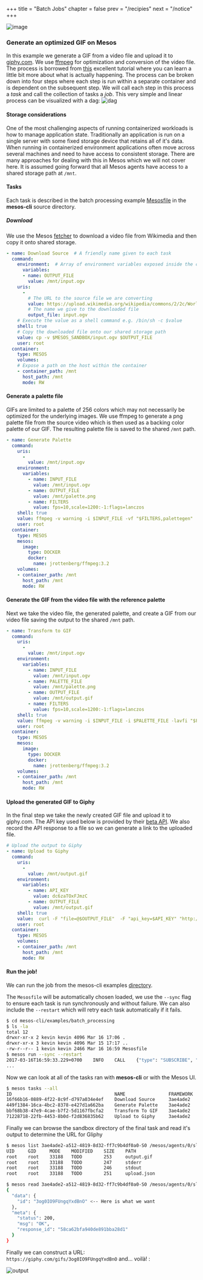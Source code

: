 +++
title = "Batch Jobs"
chapter = false
prev = "/recipies"
next = "/notice"
+++

![image](http://i.giphy.com/3og0IO9FUngqYxdBnO.gif)

### Generate an optimized GIF on Mesos

In this example we generate a GIF from a video file and upload it to [giphy.com](https://giphy.com). We use [ffmpeg](http://ffmpeg.org/)
for optimization and conversion of the video file. The process is borrowed from [this](http://blog.pkh.me/p/21-high-quality-gif-with-ffmpeg.html) 
excellent tutorial where you can learn a little bit more about what is actually happening. The process can be broken down into four steps where each step is run within a separate container and is dependent on the subsequent step. We will call each step in this process a *task* and call the 
collection of tasks a *job*. This very simple and linear process can be visualized with a dag: 
![dag](/mesos-cli/img/linear.svg)

#### Storage considerations

One of the most challenging aspects of running containerized workloads is how to manage application state. Traditionally an application is run on a single server with some fixed storage device that retains all of it's data. When running in containerized environment applications often move across several machines and need to have access to consistent storage. There are many approaches for dealing with this in Mesos which we will not cover here. It is assumed going forward that all Mesos agents have access to a shared storage path at `/mnt`.


#### Tasks

Each task is described in the batch processing example [Mesosfile](https://raw.githubusercontent.com/vektorlab/mesos-cli/master/examples/batch_processing/Mesosfile) in the **mesos-cli** source directory. 

##### Download
We use the Mesos [fetcher](http://mesos.apache.org/documentation/latest/fetcher/) to download a video file from Wikimedia and then copy it onto shared storage.

``` yaml
- name: Download Source  # A friendly name given to each task
  command:
    environment:  # Array of environment variables exposed inside the container.
      variables:
      - name: OUTPUT_FILE
        value: /mnt/input.ogv
    uris:
      -
        # The URL to the source file we are converting
        value: https://upload.wikimedia.org/wikipedia/commons/2/2c/WorldSunshine.ogv
        # The name we give to the downloaded file
        output_file: input.ogv
    # Execute the value as a shell command e.g. /bin/sh -c $value
    shell: true
    # Copy the downloaded file onto our shared storage path
    value: cp -v $MESOS_SANDBOX/input.ogv $OUTPUT_FILE
    user: root
  container:
    type: MESOS
    volumes:
    # Expose a path on the host within the container
    - container_path: /mnt
      host_path: /mnt
      mode: RW
```

#### Generate a palette file

GIFs are limited to a palette of 256 colors which may not necessarily be optimized for the underlying images.
We use ffmpeg to generate a png palette file from the source video which is then used as a backing color palette 
of our GIF. The resulting palette file is saved to the shared `/mnt` path.

```yaml
- name: Generate Palette
  command:
    uris:
      -
        value: /mnt/input.ogv
    environment:
      variables:
        - name: INPUT_FILE
          value: /mnt/input.ogv
        - name: OUTPUT_FILE
          value: /mnt/palette.png
        - name: FILTERS
          value: fps=10,scale=1200:-1:flags=lanczos
    shell: true
    value: ffmpeg -v warning -i $INPUT_FILE -vf "$FILTERS,palettegen"  -y $OUTPUT_FILE
    user: root
  container:
    type: MESOS
    mesos:
      image:
        type: DOCKER
        docker:
          name: jrottenberg/ffmpeg:3.2
    volumes:
    - container_path: /mnt
      host_path: /mnt
      mode: RW
```

#### Generate the GIF from the video file with the reference palette

Next we take the video file, the generated palette, and create a GIF from our video file saving the output to the shared `/mnt` path.

``` yaml
- name: Transform to GIF
  command:
    uris:
      -
        value: /mnt/input.ogv
    environment:
      variables:
        - name: INPUT_FILE
          value: /mnt/input.ogv
        - name: PALETTE_FILE
          value: /mnt/palette.png
        - name: OUTPUT_FILE
          value: /mnt/output.gif
        - name: FILTERS
          value: fps=10,scale=1200:-1:flags=lanczos
    shell: true
    value: ffmpeg -v warning -i $INPUT_FILE -i $PALETTE_FILE -lavfi "$FILTERS [x]; [x][1:v] paletteuse" -y $OUTPUT_FILE
    user: root
  container:
    type: MESOS
    mesos:
      image:
        type: DOCKER
        docker:
          name: jrottenberg/ffmpeg:3.2
    volumes:
    - container_path: /mnt
      host_path: /mnt
      mode: RW
```

#### Upload the generated GIF to Giphy

In the final step we take the newly created GIF file and upload it to giphy.com. The API key used below is provided by their [beta API](https://github.com/Giphy/GiphyAPI). We also record the API response to a file so we can generate a link to the uploaded file.

``` yaml
# Upload the output to Giphy
- name: Upload to Giphy
  command:
    uris:
      -
        value: /mnt/output.gif
    environment:
      variables:
        - name: API_KEY
          value: dc6zaTOxFJmzC
        - name: OUTPUT_FILE
          value: /mnt/output.gif
    shell: true
    value:  curl -F "file=@$OUTPUT_FILE"  -F "api_key=$API_KEY" "http://upload.giphy.com/v1/gifs" > upload.json
    user: root
  container:
    type: MESOS
    volumes:
    - container_path: /mnt
      host_path: /mnt
      mode: RW

```

#### Run the job!

We can run the job from the mesos-cli examples [directory](https://github.com/vektorlab/mesos-cli/tree/master/examples/batch_processing).

The `Mesosfile` will be automatically chosen loaded, we use the `--sync` flag to ensure each task is run synchronously and without failure. 
We can also include the `--restart` which will retry each task automatically if it fails.

``` bash
$ cd mesos-cli/examples/batch_processing
$ ls -la
total 12
drwxr-xr-x 2 kevin kevin 4096 Mar 16 17:06 .
drwxr-xr-x 3 kevin kevin 4096 Mar 15 17:17 ..
-rw-r--r-- 1 kevin kevin 2466 Mar 16 16:59 Mesosfile
$ mesos run --sync --restart
2017-03-16T16:59:33.229+0700	INFO	CALL	{"type": "SUBSCRIBE", "framework": "&FrameworkInfo{User:root,Name:mesos-cli,ID:&FrameworkID{Value:,},FailoverTimeout:nil,Checkpoint:nil,Role:nil,Hostname:nil,Principal:nil,WebuiUrl:nil,Capabilities:[],Labels:nil,}"}
...
```

Now we can look at all of the tasks ran with **mesos-cli** or with the Mesos UI.
``` bash
$ mesos tasks --all
ID                                  	NAME            	FRAMEWORK	STATE        	CPU	MEM	GPU	DISK
16f66b16-0889-4f22-8c9f-d797a034e4ef	Download Source 	3ae4ade2 	TASK_FINISHED	0.1	64 	0  	64  
449f1384-16ca-4bc2-8378-e427d1a662ba	Generate Palette	3ae4ade2 	TASK_FINISHED	0.1	64 	0  	64  
bbf68b38-47e9-4cae-b7f2-5d1167fbcfa2	Transform To GIF	3ae4ade2 	TASK_FINISHED	0.1	64 	0  	64  
71228718-22fb-4453-8b0d-f2d836835b62	Upload to Giphy 	3ae4ade2 	TASK_FINISHED	0.1	64 	0  	64
```

Finally we can browse the sandbox directory of the final task and read it's output to determine the URL for Gliphy

``` bash
$ mesos list 3ae4ade2-a512-4819-8d32-ff7c9b4df0a0-S0 /mesos/agents/0/slaves/3ae4ade2-a512-4819-8d32-ff7c9b4df0a0-S0/frameworks/3ae4ade2-a512-4819-8d32-ff7c9b4df0a0-0000/executors/71228718-22fb-4453-8b0d-f2d836835b62/runs/ba88d0e7-27b1-43ba-b4d3-71a5ef707822
UID 	GID 	MODE 	MODIFIED	SIZE	PATH       
root	root	33188	TODO    	253 	output.gif 
root	root	33188	TODO    	247 	stderr     
root	root	33188	TODO    	246 	stdout     
root	root	33188	TODO    	251 	upload.json

$ mesos read 3ae4ade2-a512-4819-8d32-ff7c9b4df0a0-S0 /mesos/agents/0/slaves/3ae4ade2-a512-4819-8d32-ff7c9b4df0a0-S0/frameworks/3ae4ade2-a512-4819-8d32-ff7c9b4df0a0-0000/executors/71228718-22fb-4453-8b0d-f2d836835b62/runs/ba88d0e7-27b1-43ba-b4d3-71a5ef707822/upload.json |jq .
{
  "data": {
    "id": "3og0IO9FUngqYxdBnO" <-- Here is what we want
  },
  "meta": {
    "status": 200,
    "msg": "OK",
    "response_id": "58ca62bfa940de891bba28d1"
  }
}

```

Finally we can construct a URL: `https://giphy.com/gifs/3og0IO9FUngqYxdBnO` and... voilà! :

![output](https://media.giphy.com/media/3og0IO9FUngqYxdBnO/source.gif)


